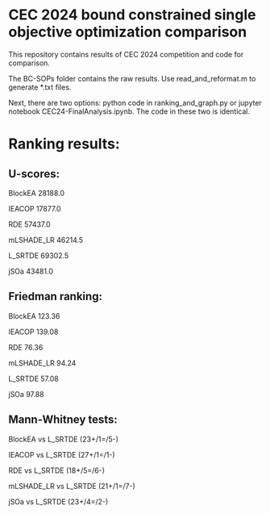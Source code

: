 # CEC 2024 bound constrained single objective optimization comparison

This repository contains results of CEC 2024 competition and code for comparison.

The BC-SOPs folder contains the raw results. Use read_and_reformat.m to generate *.txt files.

Next, there are two options: python code in ranking_and_graph.py or jupyter notebook CEC24-FinalAnalysis.ipynb. The code in these two is identical.

# Ranking results:

## U-scores:

BlockEA   28188.0

IEACOP   17877.0

RDE   57437.0

mLSHADE_LR   46214.5

L_SRTDE   69302.5

jSOa   43481.0



## Friedman ranking:

BlockEA   123.36

IEACOP   139.08

RDE   76.36

mLSHADE_LR   94.24

L_SRTDE   57.08

jSOa   97.88



## Mann-Whitney tests:

BlockEA vs L_SRTDE (23+/1=/5-)

IEACOP vs L_SRTDE (27+/1=/1-)

RDE vs L_SRTDE (18+/5=/6-)

mLSHADE_LR vs L_SRTDE (21+/1=/7-)

jSOa vs L_SRTDE (23+/4=/2-)
